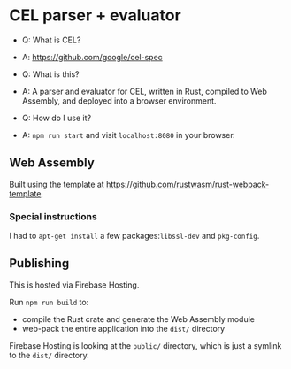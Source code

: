 # CEL parser + evaluator

* Q: What is CEL?
* A: https://github.com/google/cel-spec

* Q: What is this?
* A: A parser and evaluator for CEL, written in Rust, compiled to Web Assembly, and deployed into a browser environment.

* Q: How do I use it?
* A: `npm run start` and visit `localhost:8080` in your browser.

## Web Assembly

Built using the template at https://github.com/rustwasm/rust-webpack-template.

### Special instructions

I had to `apt-get install` a few packages:`libssl-dev` and `pkg-config`.

## Publishing

This is hosted via Firebase Hosting.

Run `npm run build` to:
  - compile the Rust crate and generate the Web Assembly module
  - web-pack the entire application into the `dist/` directory

Firebase Hosting is looking at the `public/` directory, which is just a symlink
to the `dist/` directory.
